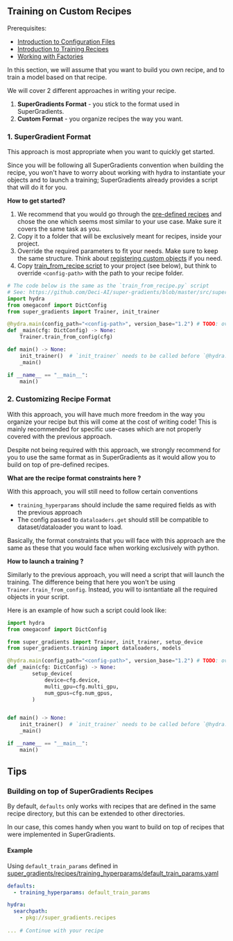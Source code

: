 ## Training on Custom Recipes


Prerequisites:
- [Introduction to Configuration Files](configuration_files.md)
- [Introduction to Training Recipes](Recipes_Training.md)
- [Working with Factories](Recipes_Factories.md)


In this section, we will assume that you want to build you own recipe, and to train a model based on that recipe.

We will cover 2 different approaches in writing your recipe.
1. **SuperGradients Format** - you stick to the format used in SuperGradients.
2. **Custom Format** - you organize recipes the way you want.


### 1. SuperGradient Format 
This approach is most appropriate when you want to quickly get started. 

Since you will be following all SuperGradients convention when building the recipe, 
you won't have to worry about working with hydra to instantiate your objects and to launch a training; SuperGradients already provides a script that will do it for you.

**How to get started?**

1. We recommend that you would go through the [pre-defined recipes](https://github.com/Deci-AI/super-gradients/blob/master/src/super_gradients/recipes/)
and chose the one which seems most similar to your use case. Make sure it covers the same task as you.
2. Copy it to a folder that will be exclusively meant for recipes, inside your project.
3. Override the required parameters to fit your needs. Make sure to keep the same structure. Think about [registering custom objects](Recipes_Factories.md) if you need. 
4. Copy [train_from_recipe script](https://github.com/Deci-AI/super-gradients/blob/master/src/super_gradients/train_from_recipe.py) to your project (see below), but think to override `<config-path>` with the path to your recipe folder.
 

```python
# The code below is the same as the `train_from_recipe.py` script
# See: https://github.com/Deci-AI/super-gradients/blob/master/src/super_gradients/train_from_recipe.py
import hydra
from omegaconf import DictConfig
from super_gradients import Trainer, init_trainer

@hydra.main(config_path="<config-path>", version_base="1.2") # TODO: overwrite `<config-path>`
def _main(cfg: DictConfig) -> None:
    Trainer.train_from_config(cfg)

def main() -> None:
    init_trainer()  # `init_trainer` needs to be called before `@hydra.main`
    _main()

if __name__ == "__main__":
    main()
```


### 2. Customizing Recipe Format

With this approach, you will have much more freedom in the way you organize your recipe but this will come at the cost of writing code!
This is mainly recommended for specific use-cases which are not properly covered with the previous approach.

Despite not being required with this approach, we strongly recommend for you to use the same format as in 
SuperGradients as it would allow you to build on top of pre-defined recipes.


**What are the recipe format constraints here ?**

With this approach, you will still need to follow certain conventions
- `training_hyperparams` should include the same required fields as with the previous approach
- The config passed to `dataloaders.get` should still be compatible to dataset/dataloader you want to load. 

Basically, the format constraints that you will face with this approach are the same as these that you would face when working exclusively with python.


**How to launch a training ?**

Similarly to the previous approach, you will need a script that will launch the training.
The difference being that here you won't be using `Trainer.train_from_config`. Instead, you will to isntantiate all the required objects in your script.

Here is an example of how such a script could look like:
```python
import hydra
from omegaconf import DictConfig

from super_gradients import Trainer, init_trainer, setup_device
from super_gradients.training import dataloaders, models

@hydra.main(config_path="<config-path>", version_base="1.2") # TODO: overwrite `<config-path>`
def _main(cfg: DictConfig) -> None:
        setup_device(
            device=cfg.device,
            multi_gpu=cfg.multi_gpu,
            num_gpus=cfg.num_gpus,
        )


def main() -> None:
    init_trainer()  # `init_trainer` needs to be called before `@hydra.main`
    _main()

if __name__ == "__main__":
    main()
```


## Tips

### Building on top of SuperGradients Recipes
By default, `defaults` only works with recipes that are defined in the same recipe directory, but this can be extended to other directories.

In our case, this comes handy when you want to build on top of recipes that were implemented in SuperGradients.

#### Example

Using `default_train_params` defined in [super_gradients/recipes/training_hyperparams/default_train_params.yaml](https://github.com/Deci-AI/super-gradients/blob/master/src/super_gradients/recipes/training_hyperparams/default_train_params.yaml)

```yaml
defaults:
  - training_hyperparams: default_train_params 

hydra:
  searchpath:
    - pkg://super_gradients.recipes
    
... # Continue with your recipe
```
